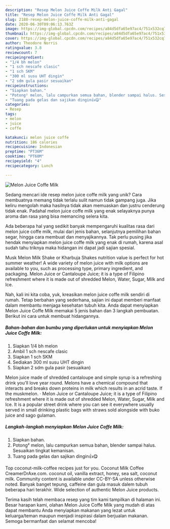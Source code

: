 ```yaml
---
description: "Resep Melon Juice Coffe Milk Anti Gagal"
title: "Resep Melon Juice Coffe Milk Anti Gagal"
slug: 2188-resep-melon-juice-coffe-milk-anti-gagal
date: 2020-06-30T09:06:13.763Z
image: https://img-global.cpcdn.com/recipes/a84d5dfa65e97ac4/751x532cq70/melon-juice-coffe-milk-foto-resep-utama.jpg
thumbnail: https://img-global.cpcdn.com/recipes/a84d5dfa65e97ac4/751x532cq70/melon-juice-coffe-milk-foto-resep-utama.jpg
cover: https://img-global.cpcdn.com/recipes/a84d5dfa65e97ac4/751x532cq70/melon-juice-coffe-milk-foto-resep-utama.jpg
author: Theodore Norris
ratingvalue: 3.8
reviewcount: 7
recipeingredient:
- "1/4 bh melon"
- "1 sch nescafe clasic"
- "1 sch SKM"
- "300 ml susu UHT dingin"
- "2 sdm gula pasir sesuaikan"
recipeinstructions:
- "Siapkan bahan."
- "Potong² melon, lalu campurkan semua bahan, blender sampai halus. Sesuaikan tingkat kemanisan."
- "Tuang pada gelas dan sajikan dingin👍😋"
categories:
- Resep
tags:
- melon
- juice
- coffe

katakunci: melon juice coffe 
nutrition: 186 calories
recipecuisine: Indonesian
preptime: "PT36M"
cooktime: "PT60M"
recipeyield: "4"
recipecategory: Lunch

---
```



![Melon Juice Coffe Milk](https://img-global.cpcdn.com/recipes/a84d5dfa65e97ac4/751x532cq70/melon-juice-coffe-milk-foto-resep-utama.jpg)

Sedang mencari ide resep melon juice coffe milk yang unik? Cara membuatnya memang tidak terlalu sulit namun tidak gampang juga. Jika keliru mengolah maka hasilnya tidak akan memuaskan dan justru cenderung tidak enak. Padahal melon juice coffe milk yang enak selayaknya punya aroma dan rasa yang bisa memancing selera kita.

Ada beberapa hal yang sedikit banyak mempengaruhi kualitas rasa dari melon juice coffe milk, mulai dari jenis bahan, selanjutnya pemilihan bahan segar, hingga cara membuat dan menyajikannya. Tak perlu pusing jika hendak menyiapkan melon juice coffe milk yang enak di rumah, karena asal sudah tahu triknya maka hidangan ini dapat jadi sajian spesial.

Musk Melon Milk Shake or Kharbuja Shakes nutrition value is perfect for hot summer weather! A wide variety of melon juice with milk options are available to you, such as processing type, primary ingredient, and packaging. Melon Juice or Cantaloupe Juice; it is a type of Filipino refreshment where it is made out of shredded Melon, Water, Sugar, Milk and Ice.


Nah, kali ini kita coba, yuk, kreasikan melon juice coffe milk sendiri di rumah. Tetap berbahan yang sederhana, sajian ini dapat memberi manfaat dalam membantu menjaga kesehatan tubuh kita. Anda dapat menyiapkan Melon Juice Coffe Milk memakai 5 jenis bahan dan 3 langkah pembuatan. Berikut ini cara untuk membuat hidangannya.

<!--inarticleads1-->

##### Bahan-bahan dan bumbu yang diperlukan untuk menyiapkan Melon Juice Coffe Milk:

1. Siapkan 1/4 bh melon
1. Ambil 1 sch nescafe clasic
1. Siapkan 1 sch SKM
1. Sediakan 300 ml susu UHT dingin
1. Siapkan 2 sdm gula pasir (sesuaikan)


Melon juice made of shredded cantaloupe and simple syrup is a refreshing drink you&#39;ll love year round. Melons have a chemical compound that interacts and breaks down proteins in milk which results in an acrid taste. If the muskmelon. · Melon Juice or Cantaloupe Juice; it is a type of Filipino refreshment where it is made out of shredded Melon, Water, Sugar, Milk and Ice. It is a popular street drink where you can see it everywhere usually served in small drinking plastic bags with straws sold alongside with buko juice and sago gulaman. 

<!--inarticleads2-->

##### Langkah-langkah menyiapkan Melon Juice Coffe Milk:

1. Siapkan bahan.
1. Potong² melon, lalu campurkan semua bahan, blender sampai halus. Sesuaikan tingkat kemanisan.
1. Tuang pada gelas dan sajikan dingin👍😋


Top coconut-milk-coffee recipes just for you. Coconut Milk Coffee CreamerDrAxe.com. coconut oil, vanilla extract, honey, sea salt, coconut milk. Community content is available under CC-BY-SA unless otherwise noted. Banyak banget tepung, caffeine dan gula masuk dalem tubuh beberapa hari terakhir. Wide selection of authentic Melon Juice products. 

Terima kasih telah membaca resep yang tim kami tampilkan di halaman ini. Besar harapan kami, olahan Melon Juice Coffe Milk yang mudah di atas dapat membantu Anda menyiapkan makanan yang lezat untuk keluarga/teman maupun menjadi inspirasi dalam berjualan makanan. Semoga bermanfaat dan selamat mencoba!
